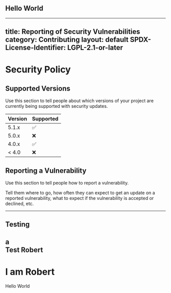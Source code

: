 Hello
World
---


---
title: Reporting of Security Vulnerabilities
category: Contributing
layout: default
SPDX-License-Identifier: LGPL-2.1-or-later
---


# Security Policy

## Supported Versions

Use this section to tell people about which versions of your project are
currently being supported with security updates.

| Version | Supported          |
| ------- | ------------------ |
| 5.1.x   | :white_check_mark: |
| 5.0.x   | :x:                |
| 4.0.x   | :white_check_mark: |
| < 4.0   | :x:                |

## Reporting a Vulnerability

Use this section to tell people how to report a vulnerability.

Tell them where to go, how often they can expect to get an update on a
reported vulnerability, what to expect if the vulnerability is accepted or
declined, etc.

---
Testing
---

a          
Test
Robert
   -   
I am Robert
   =
Hello World
   
